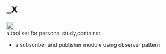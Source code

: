 
# _x
<div><a href="https://travis-ci.org/xiekun1992/sub-pub"><img src="https://travis-ci.org/xiekun1992/_x.svg?branch=master" height="21"></a></div>
a tool set for personal study,contains:
<ul>
	<li>a subscriber and publisher module using observer pattern</li>
</ul>
